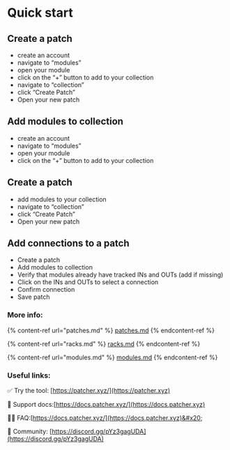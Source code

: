 # Quick start

## Create a patch

* create an account
* navigate to “modules”
* open your module
* click on the “+” button to add to your collection
* navigate to “collection”
* click “Create Patch”
* Open your new patch

## Add modules to collection

* create an account
* navigate to “modules”
* open your module
* click on the “+” button to add to your collection

## Create a patch

* add modules to your collection
* navigate to “collection”
* click “Create Patch”
* Open your new patch

## Add connections to a patch

* Create a patch
* Add modules to collection
* Verify that modules already have tracked INs and OUTs (add if missing)
* Click on the INs and OUTs to select a connection
* Confirm connection
* Save patch

### More info:

{% content-ref url="patches.md" %}
[patches.md](patches.md)
{% endcontent-ref %}

{% content-ref url="racks.md" %}
[racks.md](racks.md)
{% endcontent-ref %}

{% content-ref url="modules.md" %}
[modules.md](modules.md)
{% endcontent-ref %}

### Useful links:

✅ Try the tool: [https://patcher.xyz/](https://patcher.xyz)

🧠 Support docs:[https://docs.patcher.xyz/](https://docs.patcher.xyz)

💁‍♂️ FAQ:[https://docs.patcher.xyz/](https://docs.patcher.xyz)&#x20;

🔺 Community: [https://discord.gg/pYz3gagUDA](https://discord.gg/pYz3gagUDA)
